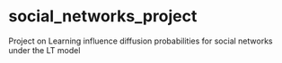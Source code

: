 social_networks_project
=======================

Project on Learning influence diffusion probabilities for social networks under the LT model
